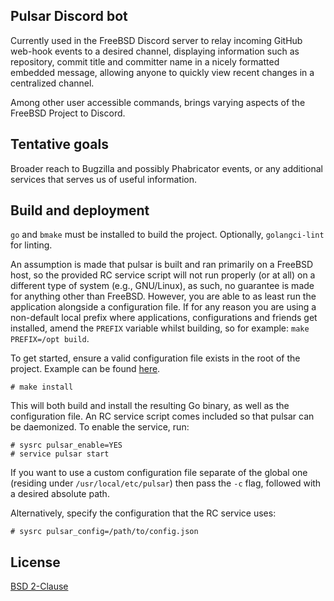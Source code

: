## Pulsar Discord bot

Currently used in the FreeBSD Discord server to
relay incoming GitHub web-hook events to a desired
channel, displaying information such as repository,
commit title and committer name in a nicely formatted
embedded message, allowing anyone to quickly view
recent changes in a centralized channel.

Among other user accessible commands, brings varying
aspects of the FreeBSD Project to Discord.

## Tentative goals

Broader reach to Bugzilla and possibly Phabricator
events, or any additional services that serves
us of useful information.

## Build and deployment

`go` and `bmake` must be installed to build the
project. Optionally, `golangci-lint` for linting.

An assumption is made that pulsar is built and ran
primarily on a FreeBSD host, so the provided RC
service script will not run properly (or at all) on
a different type of system (e.g., GNU/Linux), as
such, no guarantee is made for anything other than
FreeBSD. However, you are able to as least run the
application alongside a configuration file. If for
any reason you are using a non-default local prefix
where applications, configurations and friends get
installed, amend the `PREFIX` variable whilst building,
so for example: `make PREFIX=/opt build`.

To get started, ensure a valid configuration file
exists in the root of the project. Example can be
found [here](config.example.json).

```console
# make install
```

This will both build and install the resulting Go binary,
as well as the configuration file. An RC service script
comes included so that pulsar can be daemonized.
To enable the service, run:

```console
# sysrc pulsar_enable=YES
# service pulsar start
```

If you want to use a custom configuration file separate
of the global one (residing under `/usr/local/etc/pulsar`)
then pass the `-c` flag, followed with a desired absolute path.

Alternatively, specify the configuration that the RC service
uses:

```console
# sysrc pulsar_config=/path/to/config.json
```

## License

[BSD 2-Clause](LICENSE)